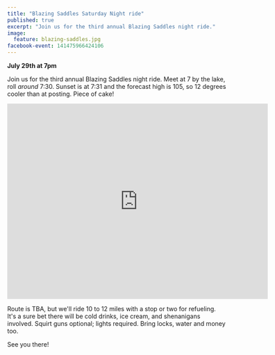 ```yaml
---
title: "Blazing Saddles Saturday Night ride"
published: true
excerpt: "Join us for the third annual Blazing Saddles night ride."
image:
  feature: blazing-saddles.jpg
facebook-event: 141475966424106
---
```


**July 29th at 7pm**

Join us for the third annual Blazing Saddles night ride. Meet at 7 by the lake, roll *around* 7:30. Sunset is at 7:31 and the forecast high is 105, so 12 degrees cooler than at posting. Piece of cake!

<iframe src="https://www.google.com/maps/embed?pb=!1m18!1m12!1m3!1d3327.062606522868!2d-112.07231843479936!3d33.49974823075981!2m3!1f0!2f0!3f0!3m2!1i1024!2i768!4f13.1!3m3!1m2!1s0x872b128d613ec095%3A0xd7f4d79bdad0b478!2sSteele+Indian+School+Park!5e0!3m2!1sen!2sus!4v1498068348792" width="600" height="450" frameborder="0" style="border:0" allowfullscreen></iframe>

Route is TBA, but we'll ride 10 to 12 miles with a stop or two for refueling. It's a sure bet there will be cold drinks, ice cream, and shenanigans involved. Squirt guns optional; lights required. Bring locks, water and money too.

See you there!
